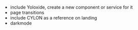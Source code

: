 - include Yoloxide, create a new component or service for it
- page transitions
- include CYLON as a reference on landing
- darkmode
